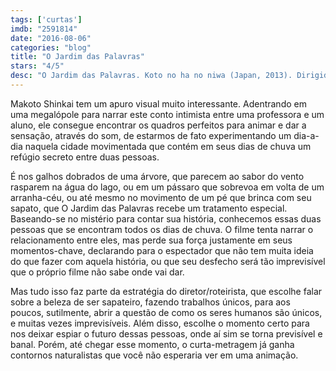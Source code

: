 ```yaml
---
tags: ['curtas']
imdb: "2591814"
date: "2016-08-06"
categories: "blog"
title: "O Jardim das Palavras"
stars: "4/5"
desc: "O Jardim das Palavras. Koto no ha no niwa (Japan, 2013). Dirigido por Makoto Shinkai. Escrito por Makoto Shinkai. Com Miyu Irino, Kana Hanazawa, Fumi Hirano, Gou Maeda, Takeshi Maeda, Yuka Terasaki, Takanori Hoshino, Suguru Inoue, Megumi Han."
---
```

Makoto Shinkai tem um apuro visual muito interessante. Adentrando em uma megalópole para narrar este conto intimista entre uma professora e um aluno, ele consegue encontrar os quadros perfeitos para animar e dar a sensação, através do som, de estarmos de fato experimentando um dia-a-dia naquela cidade movimentada que contém em seus dias de chuva um refúgio secreto entre duas pessoas.

É nos galhos dobrados de uma árvore, que parecem ao sabor do vento rasparem na água do lago, ou em um pássaro que sobrevoa em volta de um arranha-céu, ou até mesmo no movimento de um pé que brinca com seu sapato, que O Jardim das Palavras recebe um tratamento especial. Baseando-se no mistério para contar sua história, conhecemos essas duas pessoas que se encontram todos os dias de chuva. O filme tenta narrar o relacionamento entre eles, mas perde sua força justamente em seus momentos-chave, declarando para o espectador que não tem muita ideia do que fazer com aquela história, ou que seu desfecho será tão imprevisível que o próprio filme não sabe onde vai dar.

Mas tudo isso faz parte da estratégia do diretor/roteirista, que escolhe falar sobre a beleza de ser sapateiro, fazendo trabalhos únicos, para aos poucos, sutilmente, abrir a questão de como os seres humanos são únicos, e muitas vezes imprevisíveis. Além disso, escolhe o momento certo para nos deixar espiar o futuro dessas pessoas, onde aí sim se torna previsível e banal. Porém, até chegar esse momento, o curta-metragem já ganha contornos naturalistas que você não esperaria ver em uma animação.
